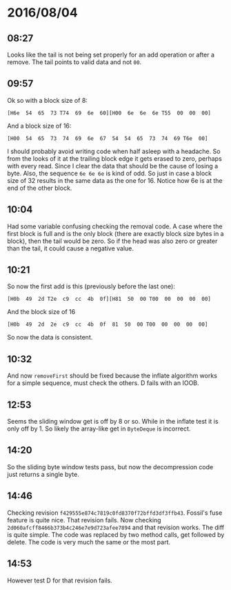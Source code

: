 # 2016/08/04

## 08:27

Looks like the tail is not being set properly for an add operation or after
a remove. The tail points to valid data and not `00`.

## 09:57

Ok so with a block size of 8:

	[H6e  54  65  73 T74  69  6e  60][H00  6e  6e  6e T55  00  00  00]
	
And a block size of 16:

	[H00  54  65  73  74  69  6e  67  54  54  65  73  74  69 T6e  00]

I should probably avoid writing code when half asleep with a headache. So from
the looks of it at the trailing block edge it gets erased to zero, perhaps
with every read. Since I clear the data that should be the cause of losing a
byte. Also, the sequence `6e 6e 6e` is kind of odd. So just in case a block
size of 32 results in the same data as the one for 16. Notice how 6e is at the
end of the other block.

## 10:04

Had some variable confusing checking the removal code. A case where the first
block is full and is the only block (there are exactly block size bytes in a
block), then the tail would be zero. So if the head was also zero or greater
than the tail, it could cause a negative value.

## 10:21

So now the first add is this (previously before the last one):

	[H0b  49  2d T2e  c9  cc  4b  0f][H81  50  00 T00  00  00  00  00]

And the block size of 16

	[H0b  49  2d  2e  c9  cc  4b  0f  81  50  00 T00  00  00  00  00]

So now the data is consistent.

## 10:32

And now `removeFirst` should be fixed because the inflate algorithm works for
a simple sequence, must check the others. D fails with an IOOB.

## 12:53

Seems the sliding window get is off by 8 or so. While in the inflate test it
is only off by 1. So likely the array-like get in `ByteDeque` is incorrect.

## 14:20

So the sliding byte window tests pass, but now the decompression code just
returns a single byte.

## 14:46

Checking revision `f429555e874c7819c0fd8370f72bffd3df3ffb43`. Fossil's fuse
feature is quite nice. That revision fails. Now checking
`2d060afcff8466b373b4c246e7e9d723afee7894` and that revision works. The diff
is quite simple. The code was replaced by two method calls, get followed
by delete. The code is very much the same or the most part.

## 14:53

However test D for that revision fails.

